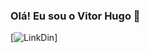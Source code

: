 ### Olá! Eu sou o Vitor Hugo 👋

[![LinkDin](https://img.shields.io/badge/LinkedIn-0077B5?style=for-the-badge&logo=linkedin&logoColor=white)]


